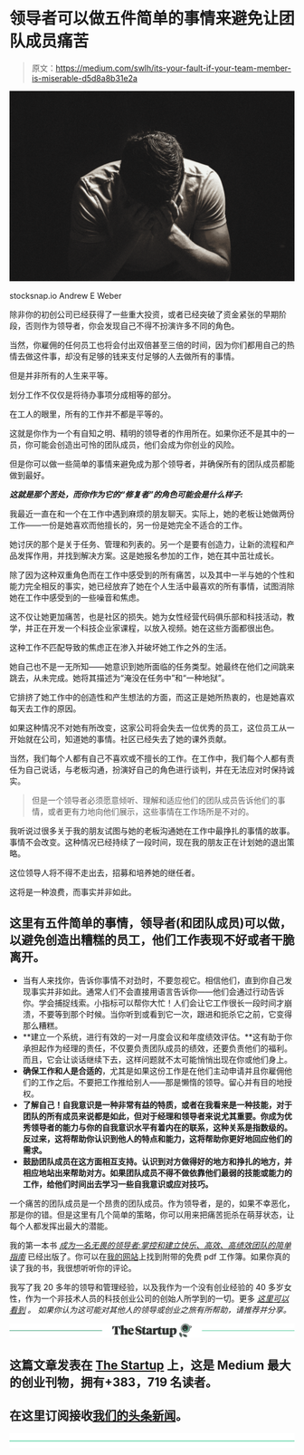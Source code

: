 # 领导者可以做五件简单的事情来避免让团队成员痛苦

> 原文：<https://medium.com/swlh/its-your-fault-if-your-team-member-is-miserable-d5d8a8b31e2a>

![](img/c1a9c3e5103fbc01446954b58e42fe58.png)

stocksnap.io Andrew E Weber

除非你的初创公司已经获得了一些重大投资，或者已经突破了资金紧张的早期阶段，否则作为领导者，你会发现自己不得不扮演许多不同的角色。

当然，你雇佣的任何员工也将会付出双倍甚至三倍的时间，因为你们都用自己的热情去做这件事，却没有足够的钱来支付足够的人去做所有的事情。

但是并非所有的人生来平等。

划分工作不仅仅是将待办事项分成相等的部分。

在工人的眼里，所有的工作并不都是平等的。

这就是你作为一个有自知之明、精明的领导者的作用所在。如果你还不是其中的一员，你可能会创造出可怜的团队成员，他们会成为你创业的风险。

但是你可以做一些简单的事情来避免成为那个领导者，并确保所有的团队成员都能做到最好。

***这就是那个苦处，而你作为它的“修复者”的角色可能会是什么样子:***

我最近一直在和一个在工作中遇到麻烦的朋友聊天。实际上，她的老板让她做两份工作——一份是她喜欢而他擅长的，另一份是她完全不适合的工作。

她讨厌的那个是关于任务、管理和列表的。另一个是要有创造力，让新的流程和产品发挥作用，并找到解决方案。这是她报名参加的工作，她在其中茁壮成长。

除了因为这种双重角色而在工作中感受到的所有痛苦，以及其中一半与她的个性和能力完全相反的事实，她已经放弃了她在个人生活中最喜欢的所有事情，试图消除她在工作中感受到的一些噪音和焦虑。

这不仅让她更加痛苦，也是社区的损失。她为女性经营代码俱乐部和科技活动，教学，并正在开发一个科技企业家课程，以放入视频。她在这些方面都很出色。

这种工作不匹配导致的焦虑正在渗入并破坏她工作之外的生活。

她自己也不是一无所知——她意识到她所面临的任务类型。她最终在他们之间跳来跳去，从未完成。她将其描述为“淹没在任务中”和“一种地狱”。

它排挤了她工作中的创造性和产生想法的方面，而这正是她所热衷的，也是她喜欢每天去工作的原因。

如果这种情况不对她有所改变，这家公司将会失去一位优秀的员工，这位员工从一开始就在公司，知道她的事情。社区已经失去了她的课外贡献。

当然，我们每个人都有自己不喜欢或不擅长的工作。在工作中，我们每个人都有责任为自己说话，与老板沟通，扮演好自己的角色进行谈判，并在无法应对时保持诚实。

> 但是一个领导者必须愿意倾听、理解和适应他们的团队成员告诉他们的事情，或者更有力地向他们展示，这些事情在工作场所是不对的。

我听说过很多关于我的朋友试图与她的老板沟通她在工作中最挣扎的事情的故事。事情不会改变。这种情况已经持续了一段时间，现在我的朋友正在计划她的退出策略。

这位领导人将不得不走出去，招募和培养她的继任者。

这将是一种浪费，而事实并非如此。

## 这里有五件简单的事情，领导者(和团队成员)可以做，以避免创造出糟糕的员工，他们工作表现不好或者干脆离开。

*   当有人来找你，告诉你事情不对劲时，不要忽视它。相信他们，直到你自己发现事实并非如此。通常人们不会直接用语言告诉你——他们会通过行动告诉你。学会捕捉线索。小指标可以帮你大忙！人们会让它工作很长一段时间才崩溃，不要等到那个时候。当你听到或看到它一次，跟进和扼杀它之前，它变得那么糟糕。
*   **建立一个系统，进行有效的一对一月度会议和年度绩效评估。**这有助于你承担起作为经理的责任，不仅要负责团队成员的绩效，还要负责他们的福利。而且，它会让谈话继续下去，这样问题就不太可能悄悄出现在你或他们身上。
*   **确保工作和人是合适的**，尤其是如果这份工作是在他们主动申请并且你雇佣他们的工作之后。不要把工作推给别人——那是懒惰的领导。留心并有目的地授权。
*   **了解自己！自我意识是一种非常有益的特质，或者在我看来是一种技能，对于团队的所有成员来说都是如此，但对于经理和领导者来说尤其重要。你成为优秀领导者的能力与你的自我意识水平有着内在的联系，这种关系是指数级的。反过来，这将帮助你认识到他人的特点和能力，这将帮助你更好地回应他们的需求。**
*   **鼓励团队成员在这方面相互支持。认识到对方做得好的地方和挣扎的地方，并相应地站出来帮助对方。如果团队成员不得不做依靠他们最弱的技能或能力的工作，给他们时间出去学习一些自我意识或应对技巧。**

一个痛苦的团队成员是一个昂贵的团队成员。作为领导者，是的，如果不幸恶化，那是你的错。但是这里有几个简单的策略，你可以用来把痛苦扼杀在萌芽状态，让每个人都发挥出最大的潜能。

我的第一本书 [*成为一名无畏的领导者:掌控和建立快乐、高效、高绩效团队的简单指南*](https://www.amazon.co.uk/Becoming-Fearless-Leader-productive-performing-ebook/dp/B07B4HBYQQ/ref=sr_1_1?ie=UTF8&qid=1520359967&sr=8-1&keywords=shassere) 已经出版了。你可以在[我的网站](https://www.elizabethshassere.com/)上找到附带的免费 pdf 工作簿。如果你真的读了我的书，我很想听听你的评论。

我写了我 20 多年的领导和管理经验，以及我作为一个没有创业经验的 40 多岁女性，作为一个非技术人员的科技创业公司的创始人所学到的一切。更多 [*这里可以看到*](/@eshassere) *。* *如果你认为这可能对其他人的领导或创业之旅有所帮助，请推荐并分享。*

[![](img/308a8d84fb9b2fab43d66c117fcc4bb4.png)](https://medium.com/swlh)

## 这篇文章发表在 [The Startup](https://medium.com/swlh) 上，这是 Medium 最大的创业刊物，拥有+383，719 名读者。

## 在这里订阅接收[我们的头条新闻](http://growthsupply.com/the-startup-newsletter/)。

[![](img/b0164736ea17a63403e660de5dedf91a.png)](https://medium.com/swlh)
